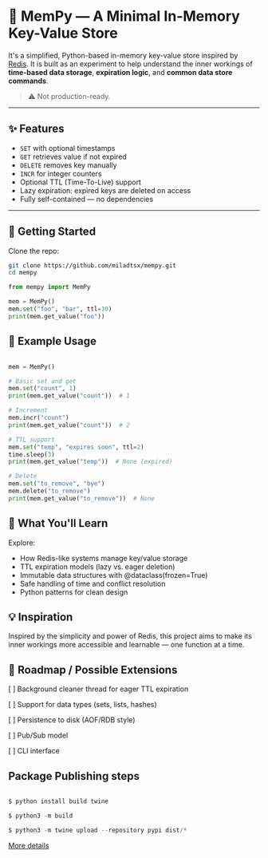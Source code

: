 # 🧠 MemPy — A Minimal In-Memory Key-Value Store

It's a simplified, Python-based in-memory key-value store inspired by [Redis](https://redis.io/). It is built as an experiment to help understand the inner workings of **time-based data storage**, **expiration logic**, and **common data store commands**.

> ⚠️ Not production-ready.

---

## ✨ Features

- `SET` with optional timestamps
- `GET` retrieves value if not expired
- `DELETE` removes key manually
- `INCR` for integer counters
- Optional TTL (Time-To-Live) support
- Lazy expiration: expired keys are deleted on access
- Fully self-contained — no dependencies

---

## 🚀 Getting Started

Clone the repo:

```bash
git clone https://github.com/miladtsx/mempy.git
cd mempy

```

```python
from mempy import MemPy

mem = MemPy()
mem.set("foo", "bar", ttl=10)
print(mem.get_value("foo"))

```

## 🧪 Example Usage
```python

mem = MemPy()

# Basic set and get
mem.set("count", 1)
print(mem.get_value("count"))  # 1

# Increment
mem.incr("count")
print(mem.get_value("count"))  # 2

# TTL support
mem.set("temp", "expires soon", ttl=2)
time.sleep(3)
print(mem.get_value("temp"))  # None (expired)

# Delete
mem.set("to_remove", "bye")
mem.delete("to_remove")
print(mem.get_value("to_remove"))  # None

```

## 🧠 What You'll Learn
Explore:
- How Redis-like systems manage key/value storage
- TTL expiration models (lazy vs. eager deletion)
- Immutable data structures with @dataclass(frozen=True)
- Safe handling of time and conflict resolution
- Python patterns for clean design

## 💡 Inspiration
Inspired by the simplicity and power of Redis, this project aims to make its inner workings more accessible and learnable — one function at a time.

## 📝 Roadmap / Possible Extensions
[ ] Background cleaner thread for eager TTL expiration

[ ] Support for data types (sets, lists, hashes)

[ ] Persistence to disk (AOF/RDB style)

[ ] Pub/Sub model

[ ] CLI interface



## Package Publishing steps
```python

$ python install build twine

$ python3 -m build

$ python3 -m twine upload --repository pypi dist/*

```

[More details](https://packaging.python.org/en/latest/tutorials/packaging-projects/)